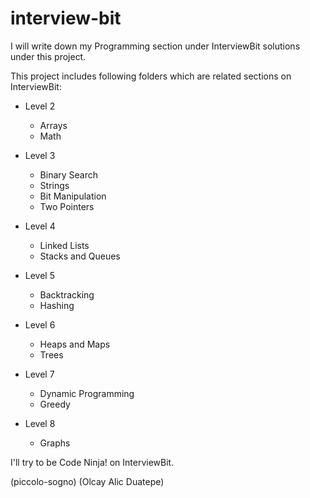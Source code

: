# interview-bit

I will write down my Programming section under InterviewBit solutions under this project.

This project includes following folders which are related sections on InterviewBit:

  - Level 2
    - Arrays
    - Math
    
  - Level 3
    - Binary Search
    - Strings
    - Bit Manipulation
    - Two Pointers
    
  - Level 4
    - Linked Lists
    - Stacks and Queues
    
  - Level 5
    - Backtracking
    - Hashing
    
  - Level 6
    - Heaps and Maps
    - Trees
    
  - Level 7
    - Dynamic Programming
    - Greedy
    
  - Level 8
    - Graphs
  

I'll try to be Code Ninja! on InterviewBit.

(piccolo-sogno)
(Olcay Alic Duatepe)
